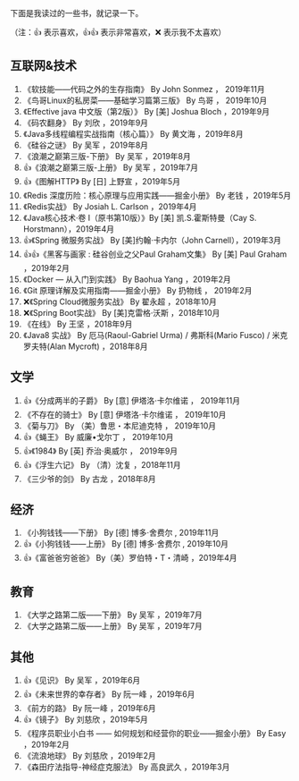 下面是我读过的一些书，就记录一下。

（注：👍 表示喜欢，👍👍 表示非常喜欢，❌ 表示我不太喜欢）

## 互联网&技术

1. 《软技能——代码之外的生存指南》 By John Sonmez ， 2019年11月
2. 《鸟哥Linux的私房菜——基础学习篇第三版》 By 鸟哥 ， 2019年10月
3. 《Effective java 中文版（第2版）》 By [美] Joshua Bloch ，2019年9月
4. 《码农翻身》 By 刘欣 ，2019年9月
5. 《Java多线程编程实战指南（核心篇）》 By 黄文海 ，2019年8月
6. 《硅谷之谜》 By 吴军 ，2019年8月
7. 《浪潮之巅第三版-下册》 By 吴军 ，2019年8月
8. 👍《浪潮之巅第三版-上册》 By 吴军 ，2019年7月
9. 👍《图解HTTP》 By [日] 上野宣 ，2019年5月
10. 《Redis 深度历险：核心原理与应用实践——掘金小册》 By 老钱 ，2019年5月 
11. 《Redis实战》 By Josiah L. Carlson ，2019年4月
12. 《Java核心技术·卷 I（原书第10版）》By [美] 凯.S.霍斯特曼（Cay S. Horstmann），2019年4月
13. 👍《Spring 微服务实战》 By [美]约翰·卡内尔（John Carnell），2019年3月
14. 👍👍《黑客与画家 : 硅谷创业之父Paul Graham文集》 By [美] Paul Graham ，2019年2月
15. 《Docker — 从入门到实践》 By Baohua Yang ，2019年2月
16. 《Git 原理详解及实用指南——掘金小册》 By 扔物线 ， 2019年2月
17. ❌《Spring Cloud微服务实战》 By 翟永超 ，2018年10月
18. ❌《Spring Boot实战》 By [美]克雷格·沃斯 ，2018年10月
19. 《在线》 By 王坚 ，2018年9月
20. 《Java8 实战》 By 厄马(Raoul-Gabriel Urma) / 弗斯科(Mario Fusco) / 米克罗夫特(Alan Mycroft) ，2018年8月

## 文学

1. 👍《分成两半的子爵》 By [意] 伊塔洛·卡尔维诺 ， 2019年11月
2. 《不存在的骑士》 By [意] 伊塔洛·卡尔维诺 ， 2019年10月
3. 《菊与刀》 By （美）鲁思・本尼迪克特 ， 2019年10月
4. 👍《蝇王》 By 威廉•戈尔丁 ， 2019年10月
5. 👍《1984》 By [英] 乔治·奥威尔 ， 2019年9月
6. 👍《浮生六记》 By （清）沈复 ，2018年11月
7. 《三少爷的剑》 By 古龙 ，2018年8月

## 经济

1. 《小狗钱钱——下册》 By [德] 博多·舍费尔 , 2019年11月
2. 👍《小狗钱钱——上册》 By [德] 博多·舍费尔 , 2019年10月
3. 👍《富爸爸穷爸爸》 By（美）罗伯特・T・清崎 ，2019年4月

## 教育

1. 《大学之路第二版——下册》 By 吴军 ，2019年7月
2. 《大学之路第二版——上册》 By 吴军 ，2019年7月

## 其他

1. 👍《见识》 By 吴军 ，2019年6月
2. 👍《未来世界的幸存者》 By 阮一峰 ，2019年6月
3. 《前方的路》 By 阮一峰 ，2019年6月
4. 👍《镜子》 By 刘慈欣 ，2019年5月
5. 《程序员职业小白书 —— 如何规划和经营你的职业——掘金小册》 By Easy ，2019年2月
6. 《流浪地球》 By 刘慈欣 ，2019年2月
7. 《森田疗法指导-神经症克服法》 By 高良武久 ，2019年3月
